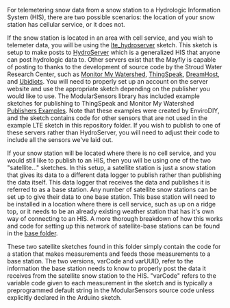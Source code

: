 For telemetering snow data from a snow station to a Hydrologic Information System (HIS), there are two possible scenarios: the location of your snow station has cellular service, or it does not.

If the snow station is located in an area with cell service, and you wish to telemeter data, you will be using the [lte_hydroserver](lte_hydroserver) sketch. This sketch is setup to make posts to [HydroServer](https://hydroserver.geoglows.org/browse) which is a generalized HIS that anyone can post hydrologic data to.
Other servers exist that the Mayfly is capable of posting to thanks to the development of source code by the Stroud Water Research Center, such as [Monitor My Watershed](https://monitormywatershed.org/), [ThingSpeak](https://thingspeak.mathworks.com/), [DreamHost](https://www.dreamhost.com/), and [Ubidiots](https://ubidots.com/).
You will need to properly set up an account on the server website and use the appropriate sketch depending on the publisher you would like to use. The ModularSensors library has included example sketches for publishing to ThingSpeak and Monitor My Watershed [Publishers Examples](../../arduino_libraries/EnviroDIY_ModularSensors/examples).
Note that these examples were created by EnviroDIY, and the sketch contains code for other sensors that are not used in the example LTE sketch in this repository folder. If you wish to publish to one of these servers rather than HydroServer, you will need to adjust their code to include all the sensors we've laid out.

If your snow station will be located where there is no cell service, and you would still like to publish to an HIS, then you will be using one of the two "satellite..." sketches. In this setup, a satellite station is just a snow station that gives its data to a different data logger to publish rather than publishing the data itself. This data logger that receives the data and publishes it is referred to as a base station. Any number of satellite snow stations can be set up to give their data to one base station. This base station will need to be installed in a location where there is cell service, such as up on a ridge top, or it needs to be an already existing weather station that has it's own way of connecting to an HIS. A more thorough breakdown of how this works and code for setting up this network of satellite-base stations can be found in the [base folder](../../base).

These two satellite sketches found in this folder simply contain the code for a station that makes measurements and feeds those measurements to a base station. The two versions, varCode and varUUID, refer to the information the base station needs to know to properly post the data it receives from the satellite snow station to the HIS. "varCode" refers to the variable code given to each measurement in the sketch and is typically a preprogrammed default string in the ModularSensors source code unless explicitly declared in the Arduino sketch.
